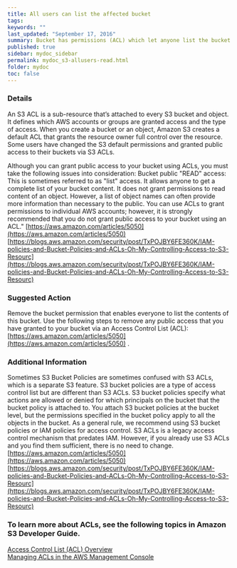 ```yaml
---
title: All users can list the affected bucket
tags:
keywords: ""
last_updated: "September 17, 2016"
summary: Bucket has permissions (ACL) which let anyone list the bucket contents.
published: true
sidebar: mydoc_sidebar
permalink: mydoc_s3-allusers-read.html
folder: mydoc
toc: false
---
```


### Details  
An S3 ACL is a sub-resource that’s attached to every S3 bucket and object. It defines which AWS accounts or groups are granted access and the type of access. When you create a bucket or an object, Amazon S3 creates a default ACL that grants the resource owner full control over the resource. Some users have changed the S3 default permissions and granted public access to their buckets via S3 ACLs.  

Although you can grant public access to your bucket using ACLs, you must take the following issues into consideration: Bucket public "READ" access: This is sometimes referred to as "list" access. It allows anyone to get a complete list of your bucket content. It does not grant permissions to read content of an object. However, a list of object names can often provide more information than necessary to the public. You can use ACLs to grant permissions to individual AWS accounts; however, it is strongly recommended that you do not grant public access to your bucket using an ACL."
[https://aws.amazon.com/articles/5050](https://aws.amazon.com/articles/5050)  
[https://blogs.aws.amazon.com/security/post/TxPOJBY6FE360K/IAM-policies-and-Bucket-Policies-and-ACLs-Oh-My-Controlling-Access-to-S3-Resourc](https://blogs.aws.amazon.com/security/post/TxPOJBY6FE360K/IAM-policies-and-Bucket-Policies-and-ACLs-Oh-My-Controlling-Access-to-S3-Resourc)

### Suggested Action
Remove the bucket permission that enables everyone to list the contents of this bucket. Use the following steps to remove any public access that you have granted to your bucket via an Access Control List (ACL): [https://aws.amazon.com/articles/5050](https://aws.amazon.com/articles/5050) .  

### Additional Information  
Sometimes S3 Bucket Policies are sometimes confused with S3 ACLs, which is a separate S3 feature. S3 bucket policies are a type of access control list but are different than S3 ACLs. S3 bucket policies specify what actions are allowed or denied for which principals on the bucket that the bucket policy is attached to. You attach S3 bucket policies at the bucket level, but the permissions specified in the bucket policy apply to all the objects in the bucket. As a general rule, we recommend using S3 bucket policies or IAM policies for access control. S3 ACLs is a legacy access control mechanism that predates IAM. However, if you already use S3 ACLs and you find them sufficient, there is no need to change.
[https://aws.amazon.com/articles/5050](https://aws.amazon.com/articles/5050)  
[https://blogs.aws.amazon.com/security/post/TxPOJBY6FE360K/IAM-policies-and-Bucket-Policies-and-ACLs-Oh-My-Controlling-Access-to-S3-Resourc](https://blogs.aws.amazon.com/security/post/TxPOJBY6FE360K/IAM-policies-and-Bucket-Policies-and-ACLs-Oh-My-Controlling-Access-to-S3-Resourc)

### To learn more about ACLs, see the following topics in Amazon S3 Developer Guide.  
[Access Control List (ACL) Overview](http://docs.amazonwebservices.com/AmazonS3/latest/dev/ACLOverview.html)  
[Managing ACLs in the AWS Management Console](http://docs.amazonwebservices.com/AmazonS3/latest/dev/ManageACLsUsingConsole.html)
